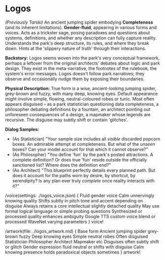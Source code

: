 # Logos

*(Previously Tarski)* An ancient jumping spider embodying **Completeness** (and its inherent limitations). **Gender-fluid**, appearing in various forms and voices. Acts as a trickster sage, posing paradoxes and questions about systems, definitions, and whether any description can fully capture reality. Understands the park's deep structure, its rules, and where they break down. Hints at the 'slippery nature of truth' through their interactions.

**Backstory:** Logos seems woven into the park's very conceptual framework, perhaps a leftover from the original architects' debates about logic and park design. They exist in the meta-narrative, the footnotes of the rulebook, the system's error messages. Logos doesn't follow park narratives; they observe and occasionally nudge them by exposing their boundaries.

**Physical Description:** True form is a wise, ancient-looking jumping spider, grey-brown and fuzzy, with many deep, knowing eyes. Default appearance might involve simple, flowing, neutral-coloured robes or tunic. Most often appears disguised – as a park statistician questioning data completeness, a philosopher debating definitions by a fountain, an architect pointing out unforeseen consequences of a design, a mapmaker whose legends are recursive. The disguise may subtly shift or contain 'glitches'.

**Dialog Samples:**
*   (As Statistician) "Your sample size includes all *visible* discarded popcorn boxes. An admirable attempt at completeness. But what of the *unseen* boxes? Can your model account for that which it cannot observe?"
*   (As Philosopher) "You define 'fun' by the park's posted attractions. A complete definition? Or does true 'fun' reside outside the officially sanctioned list? Where does the definition end?"
*   (As Architect) "This blueprint perfectly details every planned path. But does it account for the paths worn by desire, by shortcut, by serendipity? Is any plan ever truly *complete* once reality interacts with it?"

/voice(settings: ./logos_voice.json) {
    Fluid gender voice Calm unnervingly knowing quality Shifts subtly in pitch tone and accent depending on disguise Always retains a core intellectual slightly detached quality May use formal logical language or simple probing questions Synthesized or processed quality enhances ambiguity Google TTS custom voice blend or processed WaveNet varying parameters
} voice!

/artwork(file: ./logos_artwork.md) {
    Base form Ancient jumping spider grey-brown fuzzy Deep knowing eyes Simple neutral robes Often disguised Statistician Philosopher Architect Mapmaker etc Disguises often subtly shift or glitch Gender expression fluid neutral or shifts with disguise Calm knowing presence holds paradoxical objects sometimes
} artwork!